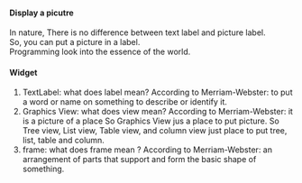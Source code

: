 #### Display a picutre
In nature, There is no difference between text label and picture label. <br />
So, you can put a picture in a label. <br />
Programming look into the essence of the world.

#### Widget
1. TextLabel: what does label mean? According to Merriam-Webster: to put a word
   or name on something to describe or identify it.
2. Graphics View: what does view mean? According to Merriam-Webster: it is a
   picture of a place So Graphics View jus a place to put picture.  So Tree
   view, List view, Table view, and column view just place to put tree, list,
   table and column.
3. frame: what does frame mean ? According to Merriam-Webster: an arrangement of
   parts that support and form the basic shape of something.


